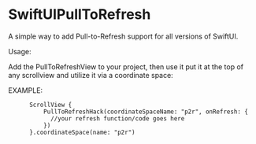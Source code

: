# SwiftUIPullToRefresh
A simple way to add Pull-to-Refresh support for all versions of SwiftUI.

Usage:

Add the PullToRefreshView to your project, then use it put it at the top of any scrollview and utilize it via a coordinate space:

EXAMPLE:

          ScrollView {
              PullToRefreshHack(coordinateSpaceName: "p2r", onRefresh: {
                //your refresh function/code goes here
              })
          }.coordinateSpace(name: "p2r")
